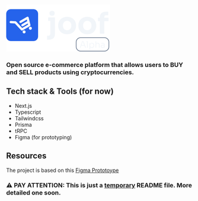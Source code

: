  ![Joof logo!](public/logo-light.svg)

 ### Open source **e-commerce platform** that allows users to **BUY** and **SELL** products using cryptocurrencies.

## Tech stack & Tools (for now)

- Next.js
- Typescript
- Tailwindcss
- Prisma
- tRPC
- Figma (for prototyping)

## Resources

The project is based on this [Figma Prototoype](https://www.figma.com/file/eCtcFUSVhlMBxPtT37CRes/ECOM%F0%9F%9A%80-(Copy)?node-id=202%3A1391)


### ⚠️ PAY ATTENTION: This is just a **<ins>temporary</ins>** README file. More detailed one soon.
